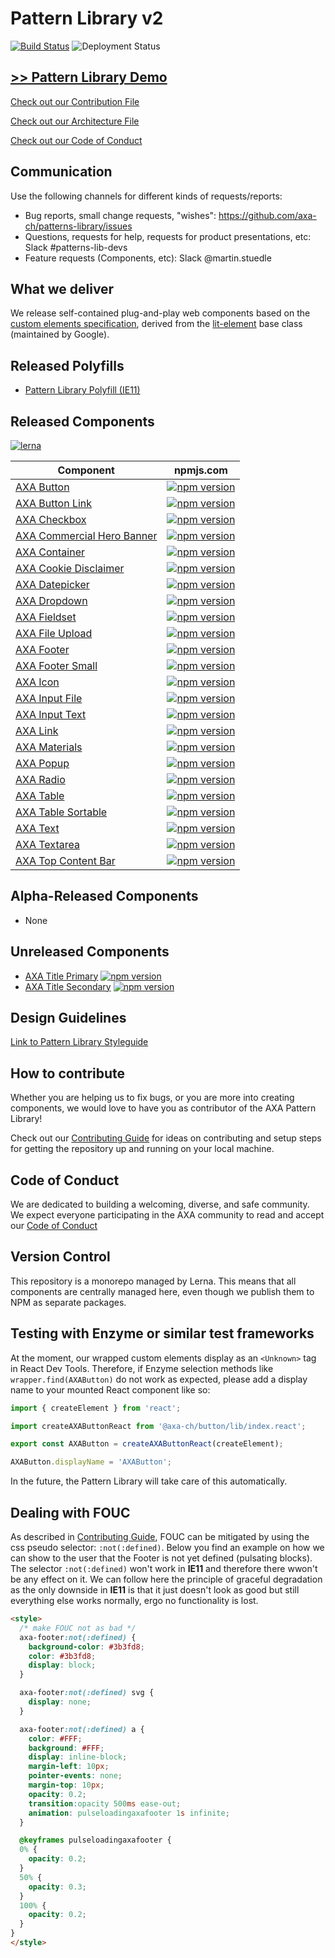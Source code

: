 # Pattern Library v2

[![Build Status](https://travis-ci.org/axa-ch/patterns-library.svg?branch=develop)](https://travis-ci.org/axa-ch/patterns-library)
![Deployment Status](https://ach-azureforge-iss.vsrm.visualstudio.com/_apis/public/Release/badge/4ad0f0a6-2ec1-465f-99a1-4c3726de6d35/1/3)

## [>> Pattern Library Demo](https://patterns.axa.ch)

[Check out our Contribution File](https://github.com/axa-ch/patterns-library/blob/develop/CONTRIBUTION.md#rules-and-lintings)

[Check out our Architecture File](https://github.com/axa-ch/patterns-library/blob/develop/ARCHITECTURE.md)

[Check out our Code of Conduct](https://github.com/axa-ch/patterns-library/blob/develop/CODE_OF_CONDUCT.md)

## Communication

Use the following channels for different kinds of requests/reports:

- Bug reports, small change requests, "wishes": https://github.com/axa-ch/patterns-library/issues
- Questions, requests for help, requests for product presentations, etc: Slack #patterns-lib-devs
- Feature requests (Components, etc): Slack @martin.stuedle

## What we deliver

We release self-contained plug-and-play web components based on the [custom elements specification](https://html.spec.whatwg.org/multipage/custom-elements.html), derived from the [lit-element](https://github.com/Polymer/lit-element) base class (maintained by Google).

## Released Polyfills

- [Pattern Library Polyfill (IE11)](https://github.com/axa-ch/patterns-library/tree/develop/src/components/05-utils/polyfill)

## Released Components
[![lerna](https://img.shields.io/badge/maintained%20with-lerna-cc00ff.svg)](https://lerna.js.org/)

| Component                                                                          | npmjs.com                                                                                                                                                  |
| ---------------------------------------------------------------------------------- | ---------------------------------------------------------------------------------------------------------------------------------------------------------- |
| [AXA Button](./src/components/10-atoms/button)                                     | [![npm version](https://img.shields.io/npm/v/@axa-ch/button.svg?style=flat)](https://www.npmjs.com/package/@axa-ch/button)                                 |
| [AXA Button Link](./src/components/10-atoms/button-link)                           | [![npm version](https://img.shields.io/npm/v/@axa-ch/button-link.svg?style=flat)](https://www.npmjs.com/package/@axa-ch/button-link)                       |
| [AXA Checkbox](./src/components/10-atoms/checkbox)                                 | [![npm version](https://img.shields.io/npm/v/@axa-ch/checkbox.svg?style=flat)](https://www.npmjs.com/package/@axa-ch/checkbox)                             |
| [AXA Commercial Hero Banner](./src/components/30-organisms/commercial-hero-banner) | [![npm version](https://img.shields.io/npm/v/@axa-ch/commercial-hero-banner.svg?style=flat)](https://www.npmjs.com/package/@axa-ch/commercial-hero-banner) |
| [AXA Container](./src/components/30-organisms/container)                           | [![npm version](https://img.shields.io/npm/v/@axa-ch/container.svg?style=flat)](https://www.npmjs.com/package/@axa-ch/container)                           |
| [AXA Cookie Disclaimer](./src/components/20-molecules/cookie-disclaimer)           | [![npm version](https://img.shields.io/npm/v/@axa-ch/cookie-disclaimer.svg?style=flat)](https://www.npmjs.com/package/@axa-ch/cookie-disclaimer)           |
| [AXA Datepicker](./src/components/20-molecules/datepicker)                         | [![npm version](https://img.shields.io/npm/v/@axa-ch/datepicker.svg?style=flat)](https://www.npmjs.com/package/@axa-ch/datepicker)                         |
| [AXA Dropdown](./src/components/20-molecules/dropdown)                             | [![npm version](https://img.shields.io/npm/v/@axa-ch/dropdown.svg?style=flat)](https://www.npmjs.com/package/@axa-ch/dropdown)                             |
| [AXA Fieldset](./src/components/10-atoms/fieldset)                                 | [![npm version](https://img.shields.io/npm/v/@axa-ch/fieldset.svg?style=flat)](https://www.npmjs.com/package/@axa-ch/fieldset)                             |
| [AXA File Upload](./src/components/20-molecules/file-upload)                       | [![npm version](https://img.shields.io/npm/v/@axa-ch/file-upload.svg?style=flat)](https://www.npmjs.com/package/@axa-ch/file-upload)                       |
| [AXA Footer](./src/components/30-organisms/footer)                                 | [![npm version](https://img.shields.io/npm/v/@axa-ch/footer.svg?style=flat)](https://www.npmjs.com/package/@axa-ch/footer)                                 |
| [AXA Footer Small](./src/components/20-molecules/footer-small)                     | [![npm version](https://img.shields.io/npm/v/@axa-ch/footer-small.svg?style=flat)](https://www.npmjs.com/package/@axa-ch/footer-small)                     |
| [AXA Icon](./src/components/10-atoms/icon)                                         | [![npm version](https://img.shields.io/npm/v/@axa-ch/icon.svg?style=flat)](https://www.npmjs.com/package/@axa-ch/icon)                                     |
| [AXA Input File](./src/components/10-atoms/input-file)                             | [![npm version](https://img.shields.io/npm/v/@axa-ch/input-file.svg?style=flat)](https://www.npmjs.com/package/@axa-ch/input-file)                         |
| [AXA Input Text](./src/components/10-atoms/input-text)                             | [![npm version](https://img.shields.io/npm/v/@axa-ch/input-text.svg?style=flat)](https://www.npmjs.com/package/@axa-ch/input-text)                         |
| [AXA Link](./src/components/10-atoms/link)                                         | [![npm version](https://img.shields.io/npm/v/@axa-ch/link.svg?style=flat)](https://www.npmjs.com/package/@axa-ch/link)                                     |
| [AXA Materials](./src/components/00-materials)                                     | [![npm version](https://img.shields.io/npm/v/@axa-ch/materials.svg?style=flat)](https://www.npmjs.com/package/@axa-ch/materials)                           |
| [AXA Popup](./src/components/20-molecules/popup)                                   | [![npm version](https://img.shields.io/npm/v/@axa-ch/popup.svg?style=flat)](https://www.npmjs.com/package/@axa-ch/popup)                           |
| [AXA Radio](./src/components/10-atoms/radio)                                       | [![npm version](https://img.shields.io/npm/v/@axa-ch/radio.svg?style=flat)](https://www.npmjs.com/package/@axa-ch/radio)                           |
| [AXA Table](./src/components/30-organisms/table)                                   | [![npm version](https://img.shields.io/npm/v/@axa-ch/table.svg?style=flat)](https://www.npmjs.com/package/@axa-ch/table)                                   |
| [AXA Table Sortable](./src/components/30-organisms/table-sortable)                 | [![npm version](https://img.shields.io/npm/v/@axa-ch/table-sortable.svg?style=flat)](https://www.npmjs.com/package/@axa-ch/table-sortable)                 |
| [AXA Text](./src/components/10-atoms/text)                                         | [![npm version](https://img.shields.io/npm/v/@axa-ch/text.svg?style=flat)](https://www.npmjs.com/package/@axa-ch/text)                                     |
| [AXA Textarea](./src/components/10-atoms/textarea)                                 | [![npm version](https://img.shields.io/npm/v/@axa-ch/textarea.svg?style=flat)](https://www.npmjs.com/package/@axa-ch/textarea)                             |
| [AXA Top Content Bar](./src/components/20-molecules/top-content-bar)               | [![npm version](https://img.shields.io/npm/v/@axa-ch/top-content-bar.svg?style=flat)](https://www.npmjs.com/package/@axa-ch/top-content-bar)               |

## Alpha-Released Components

- None            

## Unreleased Components

- [AXA Title Primary](./src/components/10-atoms/title-primary) [![npm version](https://img.shields.io/npm/v/@axa-ch/title-primary.svg?style=flat)](https://www.npmjs.com/package/@axa-ch/title-primary)
- [AXA Title Secondary](./src/components/10-atoms/title-secondary) [![npm version](https://img.shields.io/npm/v/@axa-ch/title-secondary.svg?style=flat)](https://www.npmjs.com/package/@axa-ch/title-secondary)

## Design Guidelines

[Link to Pattern Library Styleguide](https://github.com/axa-ch/patterns-library-styleguide)

## How to contribute

Whether you are helping us to fix bugs, or you are more into creating components,
we would love to have you as contributor of the AXA Pattern Library!

Check out our [Contributing Guide](https://github.com/axa-ch/patterns-library/tree/develop/CONTRIBUTION.md) for ideas on contributing and setup steps for getting the repository up and running on your local machine.

## Code of Conduct

We are dedicated to building a welcoming, diverse, and safe community. We expect everyone participating in the AXA community to read and accept our [Code of Conduct](https://github.com/axa-ch/patterns-library/tree/develop/CODE_OF_CONDUCT.md)

## Version Control

This repository is a monorepo managed by Lerna. This means that all components are centrally managed here, even though we publish them to NPM as separate packages.

## Testing with Enzyme or similar test frameworks

At the moment, our wrapped custom elements display as an `<Unknown>` tag in React Dev Tools. Therefore, if Enzyme selection methods like `wrapper.find(AXAButton)` do not work as expected, please add a display name to your mounted React component like so:

```js
import { createElement } from 'react';

import createAXAButtonReact from '@axa-ch/button/lib/index.react';

export const AXAButton = createAXAButtonReact(createElement);

AXAButton.displayName = 'AXAButton';
```

In the future, the Pattern Library will take care of this automatically.

## Dealing with FOUC

As described in [Contributing Guide](https://github.com/axa-ch/patterns-library/tree/develop/CONTRIBUTION.md), FOUC can be mitigated by using the css pseudo selector: `:not(:defined)`. Below you find an example on how we can show to the user that the Footer is not yet defined (pulsating blocks). The selector `:not(:defined)` won't work in **IE11** and therefore there wwon't be any effect on it. We can follow here the principle of graceful degradation as the only downside in **IE11** is that it just doesn't look as good but still everything else works normally, ergo no functionality is lost.

```html
<style>
  /* make FOUC not as bad */
  axa-footer:not(:defined) {
    background-color: #3b3fd8;
    color: #3b3fd8;
    display: block;
  }

  axa-footer:not(:defined) svg {
    display: none;
  }

  axa-footer:not(:defined) a {
    color: #FFF;
    background: #FFF;
    display: inline-block;
    margin-left: 10px;
    pointer-events: none;
    margin-top: 10px;
    opacity: 0.2;
    transition:opacity 500ms ease-out;
    animation: pulseloadingaxafooter 1s infinite;
  }

  @keyframes pulseloadingaxafooter {
  0% {
    opacity: 0.2;
  }
  50% {
    opacity: 0.3;
  }
  100% {
    opacity: 0.2;
  }
}
</style>
```
